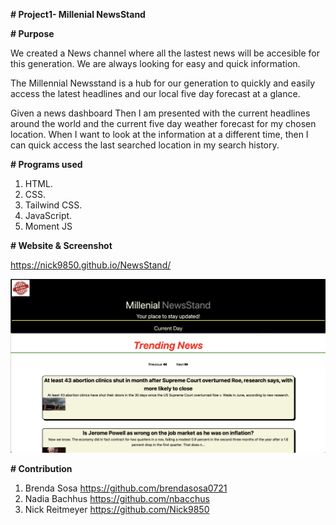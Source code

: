 
**# Project1- Millenial NewsStand**

**# Purpose**

We created a News channel where all the lastest news will be accesible for this generation. We are always looking for easy and quick information.

The Millennial Newsstand is a hub for our generation to quickly and easily access the latest headlines and our local five day forecast at a glance.

Given a news dashboard 
Then I am presented with the current headlines around the world and the current five day weather  forecast for my chosen location. When I want to look at the information at a different time, then I can quick access the last searched location in my search history.

**# Programs used**

1. HTML.
2. CSS.
3. Tailwind CSS.
4. JavaScript.
5. Moment JS

**# Website & Screenshot**

https://nick9850.github.io/NewsStand/

<img src="./assets/images/screenshot.png">

**# Contribution**

1. Brenda Sosa   https://github.com/brendasosa0721
2. Nadia Bachhus  https://github.com/nbacchus
3. Nick Reitmeyer https://github.com/Nick9850



